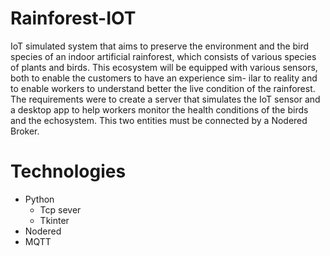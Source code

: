 # Rainforest-IOT

IoT simulated system that aims to preserve the environment and the bird species of an indoor artificial rainforest, which consists of various species of plants and birds. This ecosystem will be equipped with various sensors, both to enable the customers to have an experience sim- ilar to reality and to enable workers to understand better the live condition of the rainforest. The requirements were to create a server that simulates the IoT sensor and a desktop app to help workers monitor the health conditions of the birds and the echosystem. This two entities must be connected by a Nodered Broker.

# Technologies
* Python
  * Tcp sever
  * Tkinter
 * Nodered 
 * MQTT
